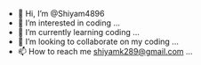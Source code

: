- 👋 Hi, I’m @Shiyam4896
- 👀 I’m interested in coding ...
- 🌱 I’m currently learning coding ...
- 💞️ I’m looking to collaborate on my coding ...
- 📫 How to reach me shiyamk289@gmail.com ...

<!---
Shiyam4896/Shiyam4896 is a ✨ special ✨ repository because its `README.md` (this file) appears on your GitHub profile.
You can click the Preview link to take a look at your changes.
--->
